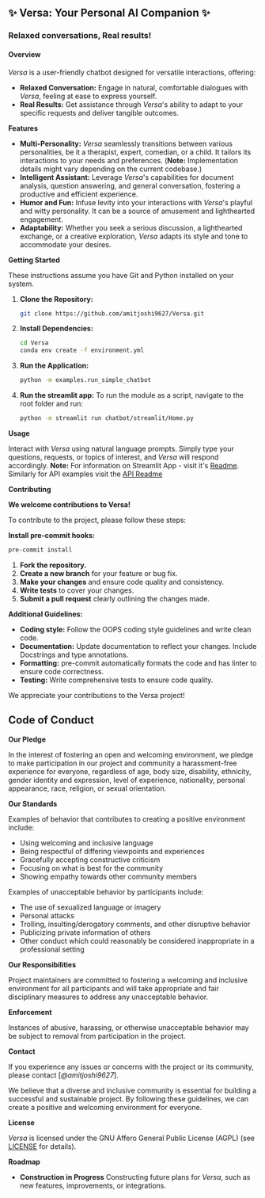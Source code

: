 ## ✨ Versa: Your Personal AI Companion ✨

### Relaxed conversations, Real results!

#### Overview

_Versa_ is a user-friendly chatbot designed for versatile interactions, offering:

* **Relaxed Conversation:** Engage in natural, comfortable dialogues with _Versa_, feeling at ease to express yourself.
* **Real Results:** Get assistance through _Versa_'s ability to adapt to your specific requests and deliver tangible outcomes.

**Features**

* **Multi-Personality:** _Versa_ seamlessly transitions between various personalities, be it a therapist, expert, comedian, or a child. It tailors its interactions to your needs and preferences. (**Note:** Implementation details might vary depending on the current codebase.)
* **Intelligent Assistant:** Leverage _Versa_'s capabilities for document analysis, question answering, and general conversation, fostering a productive and efficient experience.
* **Humor and Fun:** Infuse levity into your interactions with _Versa_'s playful and witty personality. It can be a source of amusement and lighthearted engagement.
* **Adaptability:** Whether you seek a serious discussion, a lighthearted exchange, or a creative exploration, _Versa_ adapts its style and tone to accommodate your desires.

**Getting Started**

These instructions assume you have Git and Python installed on your system.

1. **Clone the Repository:**
   ```bash
   git clone https://github.com/amitjoshi9627/Versa.git
   ```
2. **Install Dependencies:**
   ```bash
   cd Versa
   conda env create -f environment.yml
   ```
3. **Run the Application:**
   ```bash
   python -m examples.run_simple_chatbot
   ```

4. **Run the streamlit app:**
To run the module as a script, navigate to the root folder and run:
   ```bash
   python -m streamlit run chatbot/streamlit/Home.py
   ```

**Usage**

Interact with _Versa_ using natural language prompts. Simply type your questions, requests, or topics of interest, and _Versa_ will respond accordingly.
**Note:** For information on Streamlit App - visit it's [Readme](chatbot/streamlit/README.md).
Similarly for API examples visit the [API Readme](examples/README.md)

**Contributing**

**We welcome contributions to Versa!**

To contribute to the project, please follow these steps:

**Install pre-commit hooks:**
   ```bash
   pre-commit install
   ```

1. **Fork the repository.**
2. **Create a new branch** for your feature or bug fix.
3. **Make your changes** and ensure code quality and consistency.
4. **Write tests** to cover your changes.
5. **Submit a pull request** clearly outlining the changes made.

**Additional Guidelines:**

* **Coding style:** Follow the OOPS coding style guidelines and write clean code.
* **Documentation:** Update documentation to reflect your changes. Include Docstrings and type annotations.
* **Formatting:** pre-commit automatically formats the code and has linter to ensure code correctness.
* **Testing:** Write comprehensive tests to ensure code quality.

We appreciate your contributions to the Versa project!

## Code of Conduct

**Our Pledge**

In the interest of fostering an open and welcoming environment, we pledge to make participation in our project and community a harassment-free experience for everyone, regardless of age, body size, disability, ethnicity, gender identity and expression, level of experience, nationality, personal appearance, race, religion, or sexual orientation.

**Our Standards**

Examples of behavior that contributes to creating a positive environment include:

* Using welcoming and inclusive language
* Being respectful of differing viewpoints and experiences
* Gracefully accepting constructive criticism
* Focusing on what is best for the community
* Showing empathy towards other community members

Examples of unacceptable behavior by participants include:

* The use of sexualized language or imagery
* Personal attacks
* Trolling, insulting/derogatory comments, and other disruptive behavior
* Publicizing private information of others
* Other conduct which could reasonably be considered inappropriate in a professional setting

**Our Responsibilities**

Project maintainers are committed to fostering a welcoming and inclusive environment for all participants and will take appropriate and fair disciplinary measures to address any unacceptable behavior.

**Enforcement**

Instances of abusive, harassing, or otherwise unacceptable behavior may be subject to removal from participation in the project.

**Contact**

If you experience any issues or concerns with the project or its community, please contact [_@amitjoshi9627_].

We believe that a diverse and inclusive community is essential for building a successful and sustainable project. By following these guidelines, we can create a positive and welcoming environment for everyone.



**License**

_Versa_ is licensed under the GNU Affero General Public License (AGPL) (see [LICENSE](LICENSE) for details).

**Roadmap**

* **Construction in Progress** Constructing future plans for _Versa_, such as new features, improvements, or integrations.
